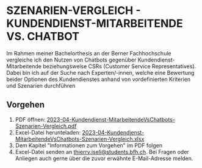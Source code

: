 # SZENARIEN-VERGLEICH - KUNDENDIENST-MITARBEITENDE VS. CHATBOT

Im Rahmen meiner Bachelorthesis an der Berner Fachhochschule vergleiche ich den Nutzen von Chatbots gegenüber Kundendienst-Mitarbeitende beziehungsweise CSRs (Customer Service Representatives). Dabei bin ich auf der Suche nach Experten/-innen, welche eine Bewertung beider Optionen des Kundendienstes anhand von vordefinierten Kriterien und Szenarien durchführen

## Vorgehen

1. PDF öffnen: [2023-04-Kundendienst-MitarbeitendeVsChatbots-Szenarien-Vergleich.pdf](https://github.com/thierryiseli-bfh/evaluation-chatbots-support/raw/main/2023-04-Kundendienst-MitarbeitendeVsChatbots-Szenarien-Vergleich.pdf)
2. Excel-Datei herunteladen: [2023-04-Kundendienst-MitarbeitendeVsChatbots-Szenarien-Vergleich.xlsx](https://github.com/thierryiseli-bfh/evaluation-chatbots-support/raw/main/2023-04-Kundendienst-MitarbeitendeVsChatbots-Szenarien-Vergleich.xlsx)
3. Dem Kapitel "Informationen zum Vorgehen" im PDF folgen
4. Excel-Datei senden an thierry.iseli@students.bfh.ch. Bei Fragen oder Anliegen auch gerne über die zuvor erwähnte E-Mail-Adresse melden.
